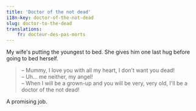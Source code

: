 ```yaml
---
title: 'Doctor of the not dead'
i18n-key: doctor-of-the-not-dead
slug: doctor-to-the-dead
translations:
    fr: docteur-des-pas-morts
---
```


My wife's putting the youngest to bed. She gives him one last hug before going
to bed herself.

<!-- more -->

> – Mummy, I love you with all my heart, I don't want you dead!  
> – Uh… me neither, my angel!  
> – When I will be a grown-up and you will be very, very old, I'll be a doctor
> of the not dead!

A promising job.
